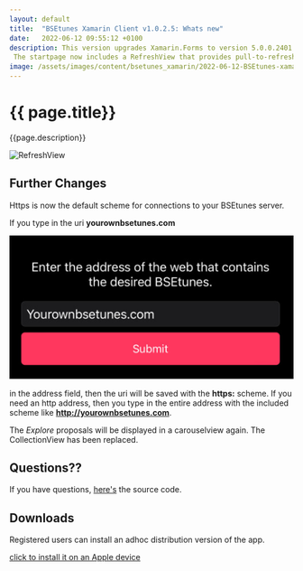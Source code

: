 ```yaml
---
layout: default
title:  "BSEtunes Xamarin Client v1.0.2.5: Whats new"
date:   2022-06-12 09:55:12 +0100
description: This version upgrades Xamarin.Forms to version 5.0.0.2401. For this reason, the ios ImageRenderer workaround in version 1.0.2.3 could be removed again.
 The startpage now includes a RefreshView that provides pull-to-refresh functionality for the scrollable homepage content.
image: /assets/images/content/bsetunes_xamarin/2022-06-12-BSEtunes-xamarin-v1025/homepage_337x600.jpeg
---
```


# {{ page.title}}

{{page.description}}

![RefreshView](/assets/images/content/bsetunes_xamarin/2022-06-12-BSEtunes-xamarin-v1025/refreshview_animated.gif)

## Further Changes
Https is now the default scheme for connections to your BSEtunes server. 

If you type in the uri **yourownbsetunes.com**

![Default Scheme](/assets/images/content/bsetunes_xamarin/2022-06-12-BSEtunes-xamarin-v1025/url-settings.png)

in the address field, then the uri will be saved with the **https:** scheme.
If you need an http address, then you type in the entire address with the included scheme like **http://yourownbsetunes.com**.

The *Explore* proposals will be displayed in a carouselview again. The CollectionView has been replaced.

## Questions??
If you have questions, [here's]({{site.repositories.bsetunes_xamarin}}) the source code. 

## Downloads

Registered users can install an adhoc distribution version of the app.

<a href="itms-services://?action=download-manifest&url=https://github.com/uwe-e/BSE.Tunes.Xamarin/releases/download/v1.0.2.5/manifest.plist">click to install it on an Apple device</a>


